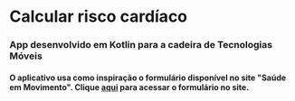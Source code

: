 # Calcular risco cardíaco

### App desenvolvido em Kotlin para a cadeira de Tecnologias Móveis
#### O aplicativo usa como inspiração o formulário disponível no site "Saúde em Movimento". Clique [aqui](http://www.saudeemmovimento.com.br/saude/risco_coronariano.htm)  para acessar o formulário no site.
